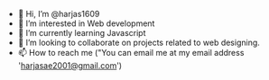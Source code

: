 - 👋 Hi, I’m @harjas1609
- 👀 I’m interested in Web development
- 🌱 I’m currently learning Javascript
- 💞️ I’m looking to collaborate on projects related to web designing.
- 📫 How to reach me ("You can email me at my email address 'harjasae2001@gmail.com')

<!---
harjas1609/harjas1609 is a ✨ special ✨ repository because its `README.md` (this file) appears on your GitHub profile.
You can click the Preview link to take a look at your changes.
--->
